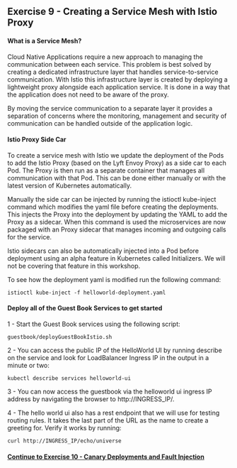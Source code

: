 ## Exercise 9 - Creating a Service Mesh with Istio Proxy

#### What is a Service Mesh?

Cloud Native Applications require a new approach to managing the communication between each service.  This problem is best solved by creating a dedicated infrastructure layer that handles service-to-service communication. With Istio this infrastructure layer is created by deploying a lightweight proxy alongside each application service.  It is done in a way that the application does not need to be aware of the proxy.

By moving the service communication to a separate layer it provides a separation of concerns where the monitoring, management and security of communication can be handled outside of the application logic.

#### Istio Proxy Side Car

To create a service mesh with Istio we update the deployment of the Pods to add the Istio Proxy (based on the Lyft Envoy Proxy) as a side car to each Pod.  The Proxy is then run as a separate container that manages all communication with that Pod.  This can be done either manually or with the latest version of Kubernetes automatically.

Manually the side car can be injected by running the istioctl kube-inject command which modifies the yaml file before creating the deployments.  This injects the Proxy into the deployment by updating the YAML to add the Proxy as a sidecar.  When this command is used the microservices are now packaged with an Proxy sidecar that manages incoming and outgoing calls for the service.  

Istio sidecars can also be automatically injected into a Pod before deployment using an alpha feature in Kubernetes called Initializers.  We will not be covering that feature in this workshop.

To see how the deployment yaml is modified run the following command:

`istioctl kube-inject -f helloworld-deployment.yaml`

#### Deploy all of the Guest Book Services to get started

1 - Start the Guest Book services using the following script:

```
guestbook/deployGuestBookIstio.sh
```

2 - You can access the public IP of the HelloWorld UI by running describe on the service and look for LoadBalancer Ingress IP in the output in a minute or two:

`kubectl describe services helloworld-ui`

3 - You can now access the guestbook via the helloworld ui ingress IP address by navigating the browser to http://INGRESS_IP/.

4 - The hello world ui also has a rest endpoint that we will use for testing routing rules.  It takes the last part of the URL as the name to create a greeting for.  Verify it works by running:

`curl http://INGRESS_IP/echo/universe`



#### [Continue to Exercise 10 - Canary Deployments and Fault Injection](../exercise-10/README.md)
